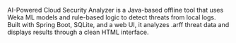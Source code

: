 AI-Powered Cloud Security Analyzer is a Java-based offline tool that uses Weka ML models and rule-based logic to detect threats from local logs. Built with Spring Boot, SQLite, and a web UI, it analyzes .arff threat data and displays results through a clean HTML interface.
